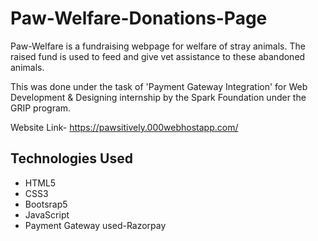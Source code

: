 # Paw-Welfare-Donations-Page

Paw-Welfare is a fundraising webpage for welfare of stray animals. 
The raised fund is used to feed and give vet assistance to these abandoned animals.

This was done under the task of 'Payment Gateway Integration' for Web Development & Designing internship by the Spark Foundation under the GRIP program.

Website Link- https://pawsitively.000webhostapp.com/


## Technologies Used

- HTML5
- CSS3
- Bootsrap5
- JavaScript
- Payment Gateway used-Razorpay

